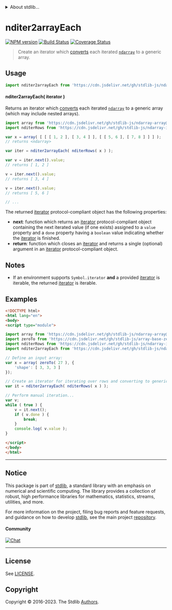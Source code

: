 <!--

@license Apache-2.0

Copyright (c) 2023 The Stdlib Authors.

Licensed under the Apache License, Version 2.0 (the "License");
you may not use this file except in compliance with the License.
You may obtain a copy of the License at

   http://www.apache.org/licenses/LICENSE-2.0

Unless required by applicable law or agreed to in writing, software
distributed under the License is distributed on an "AS IS" BASIS,
WITHOUT WARRANTIES OR CONDITIONS OF ANY KIND, either express or implied.
See the License for the specific language governing permissions and
limitations under the License.

-->


<details>
  <summary>
    About stdlib...
  </summary>
  <p>We believe in a future in which the web is a preferred environment for numerical computation. To help realize this future, we've built stdlib. stdlib is a standard library, with an emphasis on numerical and scientific computation, written in JavaScript (and C) for execution in browsers and in Node.js.</p>
  <p>The library is fully decomposable, being architected in such a way that you can swap out and mix and match APIs and functionality to cater to your exact preferences and use cases.</p>
  <p>When you use stdlib, you can be absolutely certain that you are using the most thorough, rigorous, well-written, studied, documented, tested, measured, and high-quality code out there.</p>
  <p>To join us in bringing numerical computing to the web, get started by checking us out on <a href="https://github.com/stdlib-js/stdlib">GitHub</a>, and please consider <a href="https://opencollective.com/stdlib">financially supporting stdlib</a>. We greatly appreciate your continued support!</p>
</details>

# nditer2arrayEach

[![NPM version][npm-image]][npm-url] [![Build Status][test-image]][test-url] [![Coverage Status][coverage-image]][coverage-url] <!-- [![dependencies][dependencies-image]][dependencies-url] -->

> Create an iterator which [converts][@stdlib/ndarray/to-array] each iterated [`ndarray`][@stdlib/ndarray/ctor] to a generic array.

<!-- Section to include introductory text. Make sure to keep an empty line after the intro `section` element and another before the `/section` close. -->

<section class="intro">

</section>

<!-- /.intro -->

<!-- Package usage documentation. -->



<section class="usage">

## Usage

```javascript
import nditer2arrayEach from 'https://cdn.jsdelivr.net/gh/stdlib-js/ndarray-iter-to-array-each@esm/index.mjs';
```

#### nditer2arrayEach( iterator )

Returns an iterator which [converts][@stdlib/ndarray/to-array] each iterated [`ndarray`][@stdlib/ndarray/ctor] to a generic array (which may include nested arrays).

```javascript
import array from 'https://cdn.jsdelivr.net/gh/stdlib-js/ndarray-array@esm/index.mjs';
import nditerRows from 'https://cdn.jsdelivr.net/gh/stdlib-js/ndarray-iter-rows@esm/index.mjs';

var x = array( [ [ [ 1, 2 ], [ 3, 4 ] ], [ [ 5, 6 ], [ 7, 8 ] ] ] );
// returns <ndarray>

var iter = nditer2arrayEach( nditerRows( x ) );

var v = iter.next().value;
// returns [ 1, 2 ]

v = iter.next().value;
// returns [ 3, 4 ]

v = iter.next().value;
// returns [ 5, 6 ]

// ...
```

The returned [iterator][mdn-iterator-protocol] protocol-compliant object has the following properties:

-   **next**: function which returns an [iterator][mdn-iterator-protocol] protocol-compliant object containing the next iterated value (if one exists) assigned to a `value` property and a `done` property having a `boolean` value indicating whether the [iterator][mdn-iterator-protocol] is finished.
-   **return**: function which closes an [iterator][mdn-iterator-protocol] and returns a single (optional) argument in an [iterator][mdn-iterator-protocol] protocol-compliant object.

</section>

<!-- /.usage -->

<!-- Package usage notes. Make sure to keep an empty line after the `section` element and another before the `/section` close. -->

<section class="notes">

## Notes

-   If an environment supports `Symbol.iterator` **and** a provided [iterator][mdn-iterator-protocol] is iterable, the returned [iterator][mdn-iterator-protocol] is iterable.

</section>

<!-- /.notes -->

<!-- Package usage examples. -->

<section class="examples">

## Examples

<!-- eslint no-undef: "error" -->

```html
<!DOCTYPE html>
<html lang="en">
<body>
<script type="module">

import array from 'https://cdn.jsdelivr.net/gh/stdlib-js/ndarray-array@esm/index.mjs';
import zeroTo from 'https://cdn.jsdelivr.net/gh/stdlib-js/array-base-zero-to@esm/index.mjs';
import nditerRows from 'https://cdn.jsdelivr.net/gh/stdlib-js/ndarray-iter-rows@esm/index.mjs';
import nditer2arrayEach from 'https://cdn.jsdelivr.net/gh/stdlib-js/ndarray-iter-to-array-each@esm/index.mjs';

// Define an input array:
var x = array( zeroTo( 27 ), {
    'shape': [ 3, 3, 3 ]
});

// Create an iterator for iterating over rows and converting to generic arrays:
var it = nditer2arrayEach( nditerRows( x ) );

// Perform manual iteration...
var v;
while ( true ) {
    v = it.next();
    if ( v.done ) {
        break;
    }
    console.log( v.value );
}

</script>
</body>
</html>
```

</section>

<!-- /.examples -->

<!-- Section to include cited references. If references are included, add a horizontal rule *before* the section. Make sure to keep an empty line after the `section` element and another before the `/section` close. -->

<section class="references">

</section>

<!-- /.references -->

<!-- Section for related `stdlib` packages. Do not manually edit this section, as it is automatically populated. -->

<section class="related">

</section>

<!-- /.related -->

<!-- Section for all links. Make sure to keep an empty line after the `section` element and another before the `/section` close. -->


<section class="main-repo" >

* * *

## Notice

This package is part of [stdlib][stdlib], a standard library with an emphasis on numerical and scientific computing. The library provides a collection of robust, high performance libraries for mathematics, statistics, streams, utilities, and more.

For more information on the project, filing bug reports and feature requests, and guidance on how to develop [stdlib][stdlib], see the main project [repository][stdlib].

#### Community

[![Chat][chat-image]][chat-url]

---

## License

See [LICENSE][stdlib-license].


## Copyright

Copyright &copy; 2016-2023. The Stdlib [Authors][stdlib-authors].

</section>

<!-- /.stdlib -->

<!-- Section for all links. Make sure to keep an empty line after the `section` element and another before the `/section` close. -->

<section class="links">

[npm-image]: http://img.shields.io/npm/v/@stdlib/ndarray-iter-to-array-each.svg
[npm-url]: https://npmjs.org/package/@stdlib/ndarray-iter-to-array-each

[test-image]: https://github.com/stdlib-js/ndarray-iter-to-array-each/actions/workflows/test.yml/badge.svg?branch=v0.1.0
[test-url]: https://github.com/stdlib-js/ndarray-iter-to-array-each/actions/workflows/test.yml?query=branch:v0.1.0

[coverage-image]: https://img.shields.io/codecov/c/github/stdlib-js/ndarray-iter-to-array-each/main.svg
[coverage-url]: https://codecov.io/github/stdlib-js/ndarray-iter-to-array-each?branch=main

<!--

[dependencies-image]: https://img.shields.io/david/stdlib-js/ndarray-iter-to-array-each.svg
[dependencies-url]: https://david-dm.org/stdlib-js/ndarray-iter-to-array-each/main

-->

[chat-image]: https://img.shields.io/gitter/room/stdlib-js/stdlib.svg
[chat-url]: https://app.gitter.im/#/room/#stdlib-js_stdlib:gitter.im

[stdlib]: https://github.com/stdlib-js/stdlib

[stdlib-authors]: https://github.com/stdlib-js/stdlib/graphs/contributors

[umd]: https://github.com/umdjs/umd
[es-module]: https://developer.mozilla.org/en-US/docs/Web/JavaScript/Guide/Modules

[deno-url]: https://github.com/stdlib-js/ndarray-iter-to-array-each/tree/deno
[umd-url]: https://github.com/stdlib-js/ndarray-iter-to-array-each/tree/umd
[esm-url]: https://github.com/stdlib-js/ndarray-iter-to-array-each/tree/esm
[branches-url]: https://github.com/stdlib-js/ndarray-iter-to-array-each/blob/main/branches.md

[stdlib-license]: https://raw.githubusercontent.com/stdlib-js/ndarray-iter-to-array-each/main/LICENSE

[mdn-iterator-protocol]: https://developer.mozilla.org/en-US/docs/Web/JavaScript/Reference/Iteration_protocols#The_iterator_protocol

[@stdlib/ndarray/ctor]: https://github.com/stdlib-js/ndarray-ctor/tree/esm

[@stdlib/ndarray/to-array]: https://github.com/stdlib-js/ndarray-to-array/tree/esm

</section>

<!-- /.links -->
